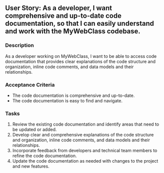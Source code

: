 
## User Story: As a developer, I want comprehensive and up-to-date code documentation, so that I can easily understand and work with the MyWebClass codebase.

### Description

As a developer working on MyWebClass, I want to be able to access code documentation that provides clear explanations of the code structure and organization, inline code comments, and data models and their relationships.

### Acceptance Criteria

-   The code documentation is comprehensive and up-to-date.
-   The code documentation is easy to find and navigate.

### Tasks

1.  Review the existing code documentation and identify areas that need to be updated or added.
2.  Develop clear and comprehensive explanations of the code structure and organization, inline code comments, and data models and their relationships.
3.  Incorporate feedback from developers and technical team members to refine the code documentation.
4.  Update the code documentation as needed with changes to the project and new features.